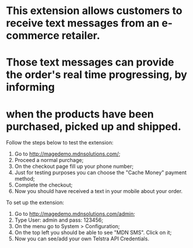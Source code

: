 # This extension allows customers to receive text messages from an e-commerce retailer. 
# Those text messages can provide the order's real time progressing, by informing
# when the products have been purchased, picked up and shipped.  

Follow the steps below to test the extension:
 
1) Go to http://magedemo.mdnsolutions.com/;
2) Proceed a normal purchage;
3) On the checkout page fill up your phone number;
4) Just for testing purposes you can choose the "Cache Money" payment method;
5) Complete the checkout;
6) Now you should have received a text in your mobile about your order.

To set up the extension:

1) Go to http://magedemo.mdnsolutions.com/admin;
2) Type User: admin and pass: 123456;
3) On the menu go to System > Configuration;
4) On the top left you should be able to see "MDN SMS". Click on it;
5) Now you can see/add your own Telstra API Credentials.
